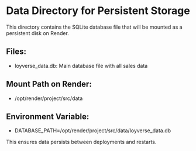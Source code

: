 # Data Directory for Persistent Storage

This directory contains the SQLite database file that will be mounted as a persistent disk on Render.

## Files:
- loyverse_data.db: Main database file with all sales data

## Mount Path on Render:
- /opt/render/project/src/data

## Environment Variable:
- DATABASE_PATH=/opt/render/project/src/data/loyverse_data.db

This ensures data persists between deployments and restarts.
